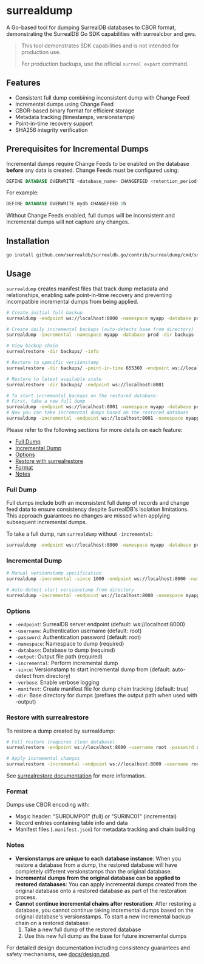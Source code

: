 # surrealdump

A Go-based tool for dumping SurrealDB databases to CBOR format, demonstrating the SurrealDB Go SDK capabilities with surrealcbor and gws.

> This tool demonstrates SDK capabilities and is not intended for production use.
>
> For production backups, use the official `surreal export` command.

## Features

- Consistent full dump combining inconsistent dump with Change Feed
- Incremental dumps using Change Feed
- CBOR-based binary format for efficient storage
- Metadata tracking (timestamps, versionstamps)
- Point-in-time recovery support
- SHA256 integrity verification

## Prerequisites for Incremental Dumps

Incremental dumps require Change Feeds to be enabled on the database **before** any data is created. Change Feeds must be configured using:

```sql
DEFINE DATABASE OVERWRITE <database_name> CHANGEFEED <retention_period>
```

For example:
```sql
DEFINE DATABASE OVERWRITE mydb CHANGEFEED 1h
```

Without Change Feeds enabled, full dumps will be inconsistent and incremental dumps will not capture any changes.

## Installation

```bash
go install github.com/surrealdb/surrealdb.go/contrib/surrealdump/cmd/surrealdump@latest
```

## Usage

`surrealdump` creates manifest files that track dump metadata and relationships, enabling safe point-in-time recovery and preventing incompatible incremental dumps from being applied.

```bash
# Create initial full backup
surrealdump -endpoint ws://localhost:8000 -namespace myapp -database prod -dir backups -output full-$(date +%Y%m%d).cbor

# Create daily incremental backups (auto-detects base from directory)
surrealdump -incremental -namespace myapp -database prod -dir backups -output inc-$(date +%Y%m%d-%H%M%S).cbor

# View backup chain
surrealrestore -dir backups/ -info

# Restore to specific versionstamp
surrealrestore -dir backups/ -point-in-time 655360 -endpoint ws://localhost:8001

# Restore to latest available state
surrealrestore -dir backups/ -endpoint ws://localhost:8001

# To start incremental backups on the restored database:
# First, take a new full dump
surrealdump -endpoint ws://localhost:8001 -namespace myapp -database prod -dir backups_new -output restored-full.cbor
# Now you can take incremental dumps based on the restored database
surrealdump -incremental -endpoint ws://localhost:8001 -namespace myapp -database prod -dir backups_new -output restored-inc1.cbor
```

Please refer to the following sections for more details on each feature:

- [Full Dump](#full-dump)
- [Incremental Dump](#incremental-dump)
- [Options](#options)
- [Restore with surrealrestore](#restore-with-surrealrestore)
- [Format](#format)
- [Notes](#notes)

### Full Dump

Full dumps include both an inconsistent full dump of records and change feed data to ensure consistency despite SurrealDB's isolation limitations. This approach guarantees no changes are missed when applying subsequent incremental dumps.

To take a full dump, run `surrealdump` without `-incremental`:

```bash
surrealdump -endpoint ws://localhost:8000 -namespace myapp -database production -username root -password root -output dump.cbor
```

### Incremental Dump

```bash
# Manual versionstamp specification
surrealdump -incremental -since 1000 -endpoint ws://localhost:8000 -namespace myapp -database production -username root -password root -output increment.cbor

# Auto-detect start versionstamp from directory
surrealdump -incremental -endpoint ws://localhost:8000 -namespace myapp -database production -username root -password root -dir backups/ -output increment.cbor
```

### Options

- `-endpoint`: SurrealDB server endpoint (default: ws://localhost:8000)
- `-username`: Authentication username (default: root)
- `-password`: Authentication password (default: root)
- `-namespace`: Namespace to dump (required)
- `-database`: Database to dump (required)
- `-output`: Output file path (required)
- `-incremental`: Perform incremental dump
- `-since`: Versionstamp to start incremental dump from (default: auto-detect from directory)
- `-verbose`: Enable verbose logging
- `-manifest`: Create manifest file for dump chain tracking (default: true)
- `-dir`: Base directory for dumps (prefixes the output path when used with -output)

### Restore with surrealrestore

To restore a dump created by surrealdump:

```bash
# Full restore (requires clean database)
surrealrestore -endpoint ws://localhost:8000 -username root -password root -input dump.cbor

# Apply incremental changes
surrealrestore -incremental -endpoint ws://localhost:8000 -username root -password root -input increment.cbor
```

See [surrealrestore documentation](../surrealrestore/) for more information.

### Format

Dumps use CBOR encoding with:
- Magic header: "SURDUMP01" (full) or "SURINC01" (incremental)
- Record entries containing table info and data
- Manifest files (`.manifest.json`) for metadata tracking and chain building

### Notes

- **Versionstamps are unique to each database instance**: When you restore a database from a dump, the restored database will have completely different versionstamps than the original database.
- **Incremental dumps from the original database can be applied to restored databases**: You can apply incremental dumps created from the original database onto a restored database as part of the restoration process.
- **Cannot continue incremental chains after restoration**: After restoring a database, you cannot continue taking incremental dumps based on the original database's versionstamps. To start a new incremental backup chain on a restored database:
  1. Take a new full dump of the restored database
  2. Use this new full dump as the base for future incremental dumps

For detailed design documentation including consistency guarantees and safety mechanisms, see [docs/design.md](docs/design.md).
